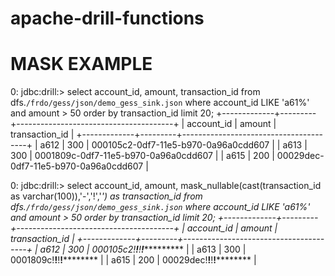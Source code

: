 # apache-drill-functions

# MASK EXAMPLE


0: jdbc:drill:> select  account_id, amount, transaction_id  from dfs.`/frdo/gess/json/demo_gess_sink.json` where account_id LIKE 'a61%' and amount > 50 order by transaction_id limit 20;
+-------------+---------+---------------------------------------+
| account_id  | amount  |            transaction_id             |
+-------------+---------+---------------------------------------+
| a612        | 300     | 000105c2-0df7-11e5-b970-0a96a0cdd607  |
| a613        | 300     | 0001809c-0df7-11e5-b970-0a96a0cdd607  |
| a615        | 200     | 00029dec-0df7-11e5-b970-0a96a0cdd607  |


0: jdbc:drill:> select  account_id, amount,  mask_nullable(cast(transaction_id as varchar(100)),'-','!','*') as transaction_id from dfs.`/frdo/gess/json/demo_gess_sink.json` where account_id LIKE 'a61%' and amount > 50 order by transaction_id limit 20;
+-------------+---------+---------------------------------------+
| account_id  | amount  |            transaction_id             |
+-------------+---------+---------------------------------------+
| a612        | 300     | 000105c2!****!****!****!************  |
| a613        | 300     | 0001809c!****!****!****!************  |
| a615        | 200     | 00029dec!****!****!****!************  |
